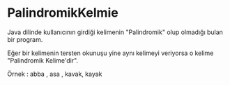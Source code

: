 # PalindromikKelmie

Java dilinde kullanıcının girdiği kelimenin "Palindromik" olup olmadığı bulan bir program.

Eğer bir kelimenin tersten okunuşu yine aynı kelimeyi veriyorsa o kelime "Palindromik Kelime'dir".

Örnek : abba , asa , kavak, kayak
